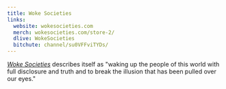 ```yaml
---
title: Woke Societies
links:
  website: wokesocieties.com
  merch: wokesocieties.com/store-2/
  dlive: WokeSocieties
  bitchute: channel/su0VFFviTYDs/
---
```


[_Woke Societies_](https://wokesocieties.com/about-us/) describes itself as
"waking up the people of this world with full disclosure and truth and to break
the illusion that has been pulled over our eyes."
